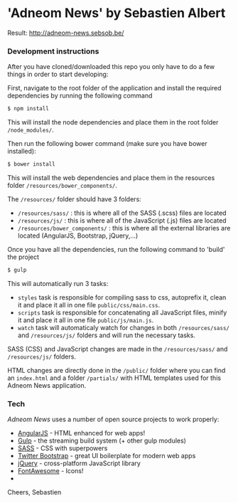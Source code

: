 # 'Adneom News' by Sebastien Albert

Result: http://adneom-news.sebsob.be/

### Development instructions

After you have cloned/downloaded this repo you only have to do a few things in order to start developing:

First, navigate to the root folder of the application and install the required dependencies by running the following command

```sh
$ npm install
```
This will install the node dependencies and place them in the root folder `/node_modules/`.

Then run the following bower command (make sure you have bower installed):
```sh
$ bower install
```
This will install the web dependencies and place them in the resources folder `/resources/bower_components/`.

The `/resources/` folder should have 3 folders:
* `/resources/sass/` : this is where all of the SASS (.scss) files are located
* `/resources/js/` : this is where all of the JavaScript (.js) files are located
* `/resources/bower_components/` : this is where all the external libraries are located (AngularJS, Bootstrap, jQuery,...)


Once you have all the dependencies, run the following command to 'build' the project
```sh
$ gulp
```
This will automatically run 3 tasks:
* `styles` task is responsible for compiling sass to css, autoprefix it, clean it and place it all in one file `public/css/main.css`.
* `scripts` task is responsible for concatenating all JavaScript files, minify it and place it all in one file `public/js/main.js`.
* `watch` task will automaticaly watch for changes in both `/resources/sass/` and `/resources/js/` folders and will run the necessary tasks.

SASS (CSS) and JavaScript changes are made in the `/resources/sass/` and `/resources/js/` folders.

HTML changes are directly done in the `/public/` folder where you can find an `index.html` and a folder `/partials/` with HTML templates used for this Adneom News application.

### Tech

*Adneom News* uses a number of open source projects to work properly:

* [AngularJS] - HTML enhanced for web apps!
* [Gulp] - the streaming build system (+ other gulp modules)
* [SASS] - CSS with superpowers
* [Twitter Bootstrap] - great UI boilerplate for modern web apps
* [jQuery] - cross-platform JavaScript library
* [FontAwesome] - Icons!
* 

   [node.js]: <http://nodejs.org>
   [Twitter Bootstrap]: <http://twitter.github.com/bootstrap/>
   [keymaster.js]: <https://github.com/madrobby/keymaster>
   [jQuery]: <http://jquery.com>
   [AngularJS]: <http://angularjs.org>
   [Gulp]: <http://gulpjs.com>
   [Sass]: <http://sass-lang.com/>
   [Fontawesome]: <http://fontawesome.io/>

Cheers,
Sebastien